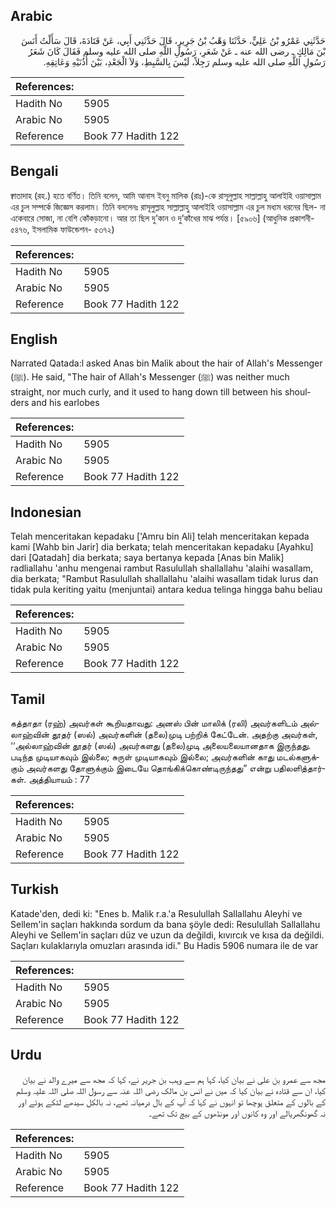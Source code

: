 ## Arabic


<div dir="rtl" lang="ar" style={{fontSize:'larger',backgroundColor:'#f8f9fa',padding:20}}>
حَدَّثَنِي عَمْرُو بْنُ عَلِيٍّ، حَدَّثَنَا وَهْبُ بْنُ جَرِيرٍ، قَالَ حَدَّثَنِي أَبِي، عَنْ قَتَادَةَ، قَالَ سَأَلْتُ أَنَسَ بْنَ مَالِكٍ ـ رضى الله عنه ـ عَنْ شَعَرِ، رَسُولِ اللَّهِ صلى الله عليه وسلم فَقَالَ كَانَ شَعَرُ رَسُولِ اللَّهِ صلى الله عليه وسلم رَجِلاً، لَيْسَ بِالسَّبِطِ، وَلاَ الْجَعْدِ، بَيْنَ أُذُنَيْهِ وَعَاتِقِهِ‏.‏
</div>
<div style={{backgroundColor:'#f8f9fa',padding:20, marginBottom: 10}}><table> <thead> <tr> <th>References:</th> <th></th> </tr> </thead> <tbody><tr><td>Hadith No</td><td>5905</td></tr><tr><td>Arabic No</td><td>5905</td></tr><tr><td>Reference</td><td>Book 77 Hadith 122</td></tr></tbody></table></div>

## Bengali


<div dir="ltr" lang="bn" style={{fontSize:'larger',backgroundColor:'#f8f9fa',padding:20}}>
ক্বাতাদাহ (রহ.) হতে বর্ণিত। তিনি বলেন, আমি আনাস ইবনু মালিক (রাঃ)-কে রাসূলুল্লাহ সাল্লাল্লাহু আলাইহি ওয়াসাল্লাম এর চুল সম্পর্কে জিজ্ঞেস করলাম। তিনি বললেনঃ রাসূলুল্লাহ সাল্লাল্লাহু আলাইহি ওয়াসাল্লাম এর চুল মধ্যম ধরনের ছিল- না একেবারে সোজা, না বেশি কোঁকড়ানো। আর তা ছিল দু’কান ও দু’কাঁধের মাঝ পর্যন্ত। [৫৯০৬] (আধুনিক প্রকাশনী- ৫৪৭৬, ইসলামিক ফাউন্ডেশন- ৫৩৭২)
</div>
<div style={{backgroundColor:'#f8f9fa',padding:20, marginBottom: 10}}><table> <thead> <tr> <th>References:</th> <th></th> </tr> </thead> <tbody><tr><td>Hadith No</td><td>5905</td></tr><tr><td>Arabic No</td><td>5905</td></tr><tr><td>Reference</td><td>Book 77 Hadith 122</td></tr></tbody></table></div>

## English


<div dir="ltr" lang="en" style={{fontSize:'larger',backgroundColor:'#f8f9fa',padding:20}}>
Narrated Qatada:l asked Anas bin Malik about the hair of Allah's Messenger (ﷺ). He said, "The hair of Allah's Messenger (ﷺ) was neither much straight, nor much curly, and it used to hang down till between his shoulders and his earlobes
</div>
<div style={{backgroundColor:'#f8f9fa',padding:20, marginBottom: 10}}><table> <thead> <tr> <th>References:</th> <th></th> </tr> </thead> <tbody><tr><td>Hadith No</td><td>5905</td></tr><tr><td>Arabic No</td><td>5905</td></tr><tr><td>Reference</td><td>Book 77 Hadith 122</td></tr></tbody></table></div>

## Indonesian


<div dir="ltr" lang="id" style={{fontSize:'larger',backgroundColor:'#f8f9fa',padding:20}}>
Telah menceritakan kepadaku ['Amru bin Ali] telah menceritakan kepada kami [Wahb bin Jarir] dia berkata; telah menceritakan kepadaku [Ayahku] dari [Qatadah] dia berkata; saya bertanya kepada [Anas bin Malik] radliallahu 'anhu mengenai rambut Rasulullah shallallahu 'alaihi wasallam, dia berkata; "Rambut Rasulullah shallallahu 'alaihi wasallam tidak lurus dan tidak pula keriting yaitu (menjuntai) antara kedua telinga hingga bahu beliau
</div>
<div style={{backgroundColor:'#f8f9fa',padding:20, marginBottom: 10}}><table> <thead> <tr> <th>References:</th> <th></th> </tr> </thead> <tbody><tr><td>Hadith No</td><td>5905</td></tr><tr><td>Arabic No</td><td>5905</td></tr><tr><td>Reference</td><td>Book 77 Hadith 122</td></tr></tbody></table></div>

## Tamil


<div dir="ltr" lang="ta" style={{fontSize:'larger',backgroundColor:'#f8f9fa',padding:20}}>
கத்தாதா (ரஹ்) அவர்கள் கூறியதாவது: அனஸ் பின் மாலிக் (ரலி) அவர்களிடம் அல்லாஹ்வின் தூதர் (ஸல்) அவர்களின் (தலை)முடி பற்றிக் கேட்டேன். அதற்கு அவர்கள், ‘‘அல்லாஹ்வின் தூதர் (ஸல்) அவர்களது (தலை)முடி அலையலையானதாக இருந்தது. படிந்த முடியாகவும் இல்லை; சுருள் முடியாகவும் இல்லை; அவர்களின் காது மடல்களுக்கும் அவர்களது தோளுக்கும் இடையே தொங்கிக்கொண்டிருந்தது” என்று பதிலளித்தார்கள். அத்தியாயம் : 77
</div>
<div style={{backgroundColor:'#f8f9fa',padding:20, marginBottom: 10}}><table> <thead> <tr> <th>References:</th> <th></th> </tr> </thead> <tbody><tr><td>Hadith No</td><td>5905</td></tr><tr><td>Arabic No</td><td>5905</td></tr><tr><td>Reference</td><td>Book 77 Hadith 122</td></tr></tbody></table></div>

## Turkish


<div dir="ltr" lang="tr" style={{fontSize:'larger',backgroundColor:'#f8f9fa',padding:20}}>
Katade'den, dedi ki: "Enes b. Malik r.a.'a Resulullah Sallallahu Aleyhi ve Sellem'in saçları hakkında sordum da bana şöyle dedi: Resulullah Sallallahu Aleyhi ve Sellem'in saçları düz ve uzun da değildi, kıvırcık ve kısa da değildi. Saçları kulaklarıyla omuzları arasında idi." Bu Hadis 5906 numara ile de var
</div>
<div style={{backgroundColor:'#f8f9fa',padding:20, marginBottom: 10}}><table> <thead> <tr> <th>References:</th> <th></th> </tr> </thead> <tbody><tr><td>Hadith No</td><td>5905</td></tr><tr><td>Arabic No</td><td>5905</td></tr><tr><td>Reference</td><td>Book 77 Hadith 122</td></tr></tbody></table></div>

## Urdu


<div dir="rtl" lang="ur" style={{fontSize:'larger',backgroundColor:'#f8f9fa',padding:20}}>
مجھ سے عمرو بن علی نے بیان کیا، کہا ہم سے وہب بن جریر نے، کہا کہ مجھ سے میرے والد نے بیان کیا، ان سے قتادہ نے بیان کیا کہ میں نے انس بن مالک رضی اللہ عنہ سے رسول اللہ صلی اللہ علیہ وسلم کے بالوں کے متعلق پوچھا تو انہوں نے کہا کہ آپ کے بال درمیانہ تھے، نہ بالکل سیدھے لٹکے ہوئے اور نہ گھونگھریالے اور وہ کانوں اور مونڈھوں کے بیچ تک تھے۔
</div>
<div style={{backgroundColor:'#f8f9fa',padding:20, marginBottom: 10}}><table> <thead> <tr> <th>References:</th> <th></th> </tr> </thead> <tbody><tr><td>Hadith No</td><td>5905</td></tr><tr><td>Arabic No</td><td>5905</td></tr><tr><td>Reference</td><td>Book 77 Hadith 122</td></tr></tbody></table></div>